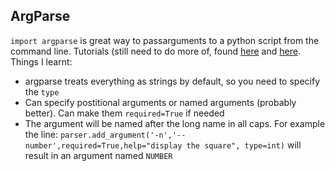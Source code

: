 ## ArgParse

`import argparse` is great way to passarguments to a python script from the command line. Tutorials (still need to do more of, found [here](https://docs.python.org/3/library/argparse.html) and [here](https://machinelearningmastery.com/command-line-arguments-for-your-python-script/). Things I learnt:

* argparse treats everything as strings by default, so you need to specify the `type`
* Can specify postitional arguments or named arguments (probably better). Can make them `required=True` if needed
* The argument will be named after the long name in all caps. For example the line:
  `parser.add_argument('-n','--number',required=True,help="display the square", type=int)` will result in an argument named `NUMBER`
